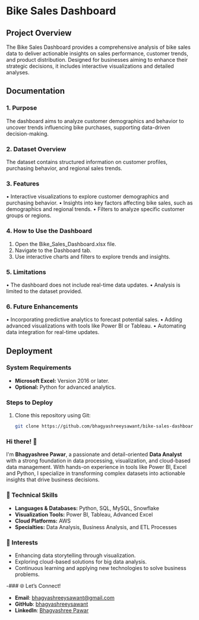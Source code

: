 
# Bike Sales Dashboard

## Project Overview  
The Bike Sales Dashboard provides a comprehensive analysis of bike sales data to deliver actionable insights on sales performance, customer trends, and product distribution. Designed for businesses aiming to enhance their strategic decisions, it includes interactive visualizations and detailed analyses.

## Documentation  

### 1. Purpose  
The dashboard aims to analyze customer demographics and behavior to uncover trends influencing bike purchases, supporting data-driven decision-making.

### 2. Dataset Overview  
The dataset contains structured information on customer profiles, purchasing behavior, and regional sales trends.


### 3. Features  
•	Interactive visualizations to explore customer demographics and purchasing behavior.
•	Insights into key factors affecting bike sales, such as demographics and regional trends.
•	Filters to analyze specific customer groups or regions.
  

### 4. How to Use the Dashboard  
1.	Open the Bike_Sales_Dashboard.xlsx file.
2.	Navigate to the Dashboard tab.
3.	Use interactive charts and filters to explore trends and insights.


### 5. Limitations  
•	The dashboard does not include real-time data updates.
•	Analysis is limited to the dataset provided.
 

### 6. Future Enhancements  
•	Incorporating predictive analytics to forecast potential sales.
•	Adding advanced visualizations with tools like Power BI or Tableau.
•	Automating data integration for real-time updates.
 

## Deployment  

### System Requirements  
- **Microsoft Excel:** Version 2016 or later.  
- **Optional:** Python for advanced analytics.  

### Steps to Deploy  
1. Clone this repository using Git:  
   ```bash
   git clone https://github.com/bhagyashreeysawant/bike-sales-dashboard.git

### Hi there! 👋  

I'm **Bhagyashree Pawar**, a passionate and detail-oriented **Data Analyst** with a strong foundation in data processing, visualization, and cloud-based data management. With hands-on experience in tools like Power BI, Excel and Python, I specialize in transforming complex datasets into actionable insights that drive business decisions.  

### 🔧 Technical Skills  
- **Languages & Databases:** Python, SQL, MySQL, Snowflake  
- **Visualization Tools:** Power BI, Tableau, Advanced Excel  
- **Cloud Platforms:** AWS  
- **Specialties:** Data Analysis, Business Analysis, and ETL Processes  


### 🚀 Interests  
- Enhancing data storytelling through visualization.  
- Exploring cloud-based solutions for big data analysis.  
- Continuous learning and applying new technologies to solve business problems.  

-### 🌐 Let’s Connect!  
- **Email**: bhagyashreeysawant@gmail.com  
- **GitHub**: [bhagyashreeysawant](https://github.com/bhagyashreeysawant)  
- **LinkedIn**: [Bhagyashree Pawar](https://www.linkedin.com/in/bhagyashree-pawar-05a45983/)





